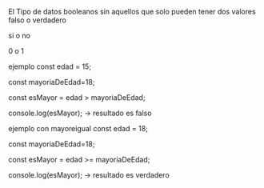 El Tipo de datos booleanos sin aquellos que solo pueden tener dos valores 
falso o verdadero  

si o no 

0 o 1

ejemplo 
const  edad = 15;

const mayoriaDeEdad=18;


const esMayor = edad > mayoriaDeEdad;

console.log(esMayor); -> resultado es falso



ejemplo  con mayoreigual
const  edad = 18;

const mayoriaDeEdad=18;


const esMayor = edad >= mayoriaDeEdad;

console.log(esMayor); -> resultado es verdadero



